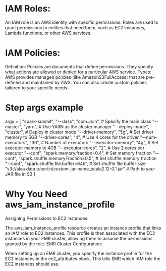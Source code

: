 # IAM Roles:
An IAM role is an AWS identity with specific permissions. Roles are used to grant 
permissions to entities that need them, such as EC2 instances, Lambda functions, 
or other AWS services.

# IAM Policies:
Definition: Policies are documents that define permissions. They specify what actions are allowed or denied for a particular AWS service.
Types: AWS provides managed policies (like AmazonS3FullAccess) that are pre-defined and maintained by AWS. You can also create custom policies tailored to your specific needs.

# Step args example
args = [
  "spark-submit",
  "--class", "com.Join",                      # Specify the main class
  "--master", "yarn",                         # Use YARN as the cluster manager
  "--deploy-mode", "cluster",                 # Deploy in cluster mode
  "--driver-memory", "5g",                    # Set driver memory to 5GB
  "--driver-cores", "4",                      # Use 4 cores for the driver
  "--num-executors", "36",                    # Number of executors
  "--executor-memory", "4g",                  # Set executor memory to 4GB
  "--executor-cores", "2",                    # Use 2 cores per executor
  "--conf", "spark.memory.fraction=0.4",      # Set memory fraction
  "--conf", "spark.shuffle.memoryFraction=0.5", # Set shuffle memory fraction
  "--conf", "spark.shuffle.file.buffer=64k",  # Set shuffle file buffer size
  "s3://alaa.data.tuberlin/custom-jar-name_scala2.12-0.1.jar"  # Path to your JAR file in S3
]

# Why You Need aws_iam_instance_profile
Assigning Permissions to EC2 Instances:

The aws_iam_instance_profile resource creates an instance profile that links an IAM role to EC2 instances. This profile is then associated with the EC2 instances in your EMR cluster, allowing them to assume the permissions granted by the role.
EMR Cluster Configuration:

When setting up an EMR cluster, you specify the instance profile for the EC2 instances in the ec2_attributes block. This tells EMR which IAM role the EC2 instances should use.